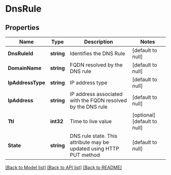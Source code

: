 # DnsRule

## Properties
Name | Type | Description | Notes
------------ | ------------- | ------------- | -------------
**DnsRuleId** | **string** | Identifies the DNS Rule | [default to null]
**DomainName** | **string** | FQDN resolved by the DNS rule | [default to null]
**IpAddressType** | **string** | IP address type | [default to null]
**IpAddress** | **string** | IP address associated with the FQDN resolved by the DNS rule | [default to null]
**Ttl** | **int32** | Time to live value | [optional] [default to null]
**State** | **string** | DNS rule state. This attribute may be updated using HTTP PUT method | [default to null]

[[Back to Model list]](../README.md#documentation-for-models) [[Back to API list]](../README.md#documentation-for-api-endpoints) [[Back to README]](../README.md)


